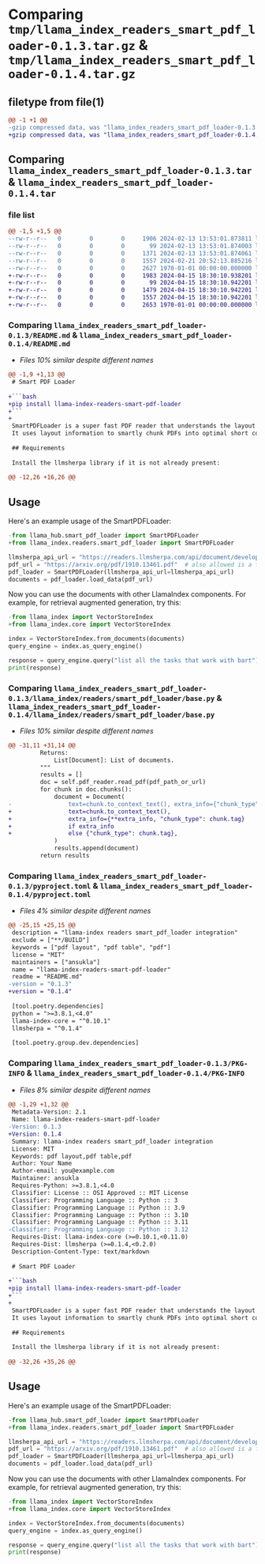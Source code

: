 # Comparing `tmp/llama_index_readers_smart_pdf_loader-0.1.3.tar.gz` & `tmp/llama_index_readers_smart_pdf_loader-0.1.4.tar.gz`

## filetype from file(1)

```diff
@@ -1 +1 @@
-gzip compressed data, was "llama_index_readers_smart_pdf_loader-0.1.3.tar", max compression
+gzip compressed data, was "llama_index_readers_smart_pdf_loader-0.1.4.tar", max compression
```

## Comparing `llama_index_readers_smart_pdf_loader-0.1.3.tar` & `llama_index_readers_smart_pdf_loader-0.1.4.tar`

### file list

```diff
@@ -1,5 +1,5 @@
--rw-r--r--   0        0        0     1906 2024-02-13 13:53:01.873811 llama_index_readers_smart_pdf_loader-0.1.3/README.md
--rw-r--r--   0        0        0       99 2024-02-13 13:53:01.874003 llama_index_readers_smart_pdf_loader-0.1.3/llama_index/readers/smart_pdf_loader/__init__.py
--rw-r--r--   0        0        0     1371 2024-02-13 13:53:01.874061 llama_index_readers_smart_pdf_loader-0.1.3/llama_index/readers/smart_pdf_loader/base.py
--rw-r--r--   0        0        0     1557 2024-02-21 20:52:13.885216 llama_index_readers_smart_pdf_loader-0.1.3/pyproject.toml
--rw-r--r--   0        0        0     2627 1970-01-01 00:00:00.000000 llama_index_readers_smart_pdf_loader-0.1.3/PKG-INFO
+-rw-r--r--   0        0        0     1983 2024-04-15 18:30:10.938201 llama_index_readers_smart_pdf_loader-0.1.4/README.md
+-rw-r--r--   0        0        0       99 2024-04-15 18:30:10.942201 llama_index_readers_smart_pdf_loader-0.1.4/llama_index/readers/smart_pdf_loader/__init__.py
+-rw-r--r--   0        0        0     1479 2024-04-15 18:30:10.942201 llama_index_readers_smart_pdf_loader-0.1.4/llama_index/readers/smart_pdf_loader/base.py
+-rw-r--r--   0        0        0     1557 2024-04-15 18:30:10.942201 llama_index_readers_smart_pdf_loader-0.1.4/pyproject.toml
+-rw-r--r--   0        0        0     2653 1970-01-01 00:00:00.000000 llama_index_readers_smart_pdf_loader-0.1.4/PKG-INFO
```

### Comparing `llama_index_readers_smart_pdf_loader-0.1.3/README.md` & `llama_index_readers_smart_pdf_loader-0.1.4/README.md`

 * *Files 10% similar despite different names*

```diff
@@ -1,9 +1,13 @@
 # Smart PDF Loader
 
+```bash
+pip install llama-index-readers-smart-pdf-loader
+```
+
 SmartPDFLoader is a super fast PDF reader that understands the layout structure of PDFs such as nested sections, nested lists, paragraphs and tables.
 It uses layout information to smartly chunk PDFs into optimal short contexts for LLMs.
 
 ## Requirements
 
 Install the llmsherpa library if it is not already present:
 
@@ -12,26 +16,26 @@
 ```
 
 ## Usage
 
 Here's an example usage of the SmartPDFLoader:
 
 ```python
-from llama_hub.smart_pdf_loader import SmartPDFLoader
+from llama_index.readers.smart_pdf_loader import SmartPDFLoader
 
 llmsherpa_api_url = "https://readers.llmsherpa.com/api/document/developer/parseDocument?renderFormat=all"
 pdf_url = "https://arxiv.org/pdf/1910.13461.pdf"  # also allowed is a file path e.g. /home/downloads/xyz.pdf
 pdf_loader = SmartPDFLoader(llmsherpa_api_url=llmsherpa_api_url)
 documents = pdf_loader.load_data(pdf_url)
 ```
 
 Now you can use the documents with other LlamaIndex components. For example, for retrieval augmented generation, try this:
 
 ```python
-from llama_index import VectorStoreIndex
+from llama_index.core import VectorStoreIndex
 
 index = VectorStoreIndex.from_documents(documents)
 query_engine = index.as_query_engine()
 
 response = query_engine.query("list all the tasks that work with bart")
 print(response)
```

### Comparing `llama_index_readers_smart_pdf_loader-0.1.3/llama_index/readers/smart_pdf_loader/base.py` & `llama_index_readers_smart_pdf_loader-0.1.4/llama_index/readers/smart_pdf_loader/base.py`

 * *Files 10% similar despite different names*

```diff
@@ -31,11 +31,14 @@
         Returns:
             List[Document]: List of documents.
         """
         results = []
         doc = self.pdf_reader.read_pdf(pdf_path_or_url)
         for chunk in doc.chunks():
             document = Document(
-                text=chunk.to_context_text(), extra_info={"chunk_type": chunk.tag}
+                text=chunk.to_context_text(),
+                extra_info={**extra_info, "chunk_type": chunk.tag}
+                if extra_info
+                else {"chunk_type": chunk.tag},
             )
             results.append(document)
         return results
```

### Comparing `llama_index_readers_smart_pdf_loader-0.1.3/pyproject.toml` & `llama_index_readers_smart_pdf_loader-0.1.4/pyproject.toml`

 * *Files 4% similar despite different names*

```diff
@@ -25,15 +25,15 @@
 description = "llama-index readers smart_pdf_loader integration"
 exclude = ["**/BUILD"]
 keywords = ["pdf layout", "pdf table", "pdf"]
 license = "MIT"
 maintainers = ["ansukla"]
 name = "llama-index-readers-smart-pdf-loader"
 readme = "README.md"
-version = "0.1.3"
+version = "0.1.4"
 
 [tool.poetry.dependencies]
 python = ">=3.8.1,<4.0"
 llama-index-core = "^0.10.1"
 llmsherpa = "^0.1.4"
 
 [tool.poetry.group.dev.dependencies]
```

### Comparing `llama_index_readers_smart_pdf_loader-0.1.3/PKG-INFO` & `llama_index_readers_smart_pdf_loader-0.1.4/PKG-INFO`

 * *Files 8% similar despite different names*

```diff
@@ -1,29 +1,32 @@
 Metadata-Version: 2.1
 Name: llama-index-readers-smart-pdf-loader
-Version: 0.1.3
+Version: 0.1.4
 Summary: llama-index readers smart_pdf_loader integration
 License: MIT
 Keywords: pdf layout,pdf table,pdf
 Author: Your Name
 Author-email: you@example.com
 Maintainer: ansukla
 Requires-Python: >=3.8.1,<4.0
 Classifier: License :: OSI Approved :: MIT License
 Classifier: Programming Language :: Python :: 3
 Classifier: Programming Language :: Python :: 3.9
 Classifier: Programming Language :: Python :: 3.10
 Classifier: Programming Language :: Python :: 3.11
-Classifier: Programming Language :: Python :: 3.12
 Requires-Dist: llama-index-core (>=0.10.1,<0.11.0)
 Requires-Dist: llmsherpa (>=0.1.4,<0.2.0)
 Description-Content-Type: text/markdown
 
 # Smart PDF Loader
 
+```bash
+pip install llama-index-readers-smart-pdf-loader
+```
+
 SmartPDFLoader is a super fast PDF reader that understands the layout structure of PDFs such as nested sections, nested lists, paragraphs and tables.
 It uses layout information to smartly chunk PDFs into optimal short contexts for LLMs.
 
 ## Requirements
 
 Install the llmsherpa library if it is not already present:
 
@@ -32,26 +35,26 @@
 ```
 
 ## Usage
 
 Here's an example usage of the SmartPDFLoader:
 
 ```python
-from llama_hub.smart_pdf_loader import SmartPDFLoader
+from llama_index.readers.smart_pdf_loader import SmartPDFLoader
 
 llmsherpa_api_url = "https://readers.llmsherpa.com/api/document/developer/parseDocument?renderFormat=all"
 pdf_url = "https://arxiv.org/pdf/1910.13461.pdf"  # also allowed is a file path e.g. /home/downloads/xyz.pdf
 pdf_loader = SmartPDFLoader(llmsherpa_api_url=llmsherpa_api_url)
 documents = pdf_loader.load_data(pdf_url)
 ```
 
 Now you can use the documents with other LlamaIndex components. For example, for retrieval augmented generation, try this:
 
 ```python
-from llama_index import VectorStoreIndex
+from llama_index.core import VectorStoreIndex
 
 index = VectorStoreIndex.from_documents(documents)
 query_engine = index.as_query_engine()
 
 response = query_engine.query("list all the tasks that work with bart")
 print(response)
```

